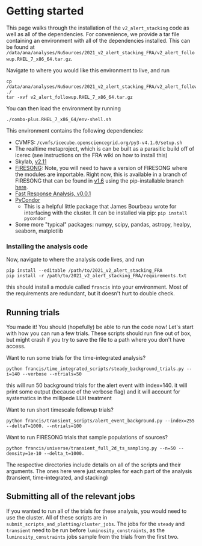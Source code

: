 # Getting started

This page walks through the installation of the `v2_alert_stacking` code as well as all of the dependencies. For convenience, we provide a tar file containing an environment with all of the dependencies installed. This can be found at `/data/ana/analyses/NuSources/2021_v2_alert_stacking_FRA/v2_alert_followup.RHEL_7_x86_64.tar.gz`.

Navigate to where you would like this environment to live, and run 
```
cp /data/ana/analyses/NuSources/2021_v2_alert_stacking_FRA/v2_alert_followup.RHEL_7_x86_64.tar.gz ./
tar -xvf v2_alert_followup.RHEL_7_x86_64.tar.gz
```

You can then load the environment by running
```
./combo-plus.RHEL_7_x86_64/env-shell.sh
```

This environment contains the following dependencies:
* CVMFS: `/cvmfs/icecube.opensciencegrid.org/py3-v4.1.0/setup.sh`
* The realtime metaproject, which is can be built as a parasitic build off of icerec (see instructions on the FRA wiki on how to install this)
* Skylab, [v2.11](https://github.com/icecube/skylab/releases/tag/v2.11)
* [FIRESONG](https://github.com/icecube/FIRESONG): Note, you will need to have a version of FIRESONG where the modules are importable. Right now, this is available in a branch of FIRESONG that can be found in [v1.6](https://github.com/icecube/FIRESONG/releases/tag/v1.6) using the pip-installable branch [here](https://github.com/icecube/FIRESONG/tree/feature/pip-installable).
* [Fast Response Analysis, v0.0.1](https://github.com/icecube/FastResponseAnalysis/releases/tag/v0.0.1)
* [PyCondor](https://github.com/jrbourbeau/pycondor)
    - This is a helpful little package that James Bourbeau wrote for interfacing with the cluster. It can be installed via pip: `pip install pycondor`
* Some more "typical" packages: numpy, scipy, pandas, astropy, healpy, seaborn, matplotlib


### Installing the analysis code
Now, navigate to where the analysis code lives, and run
```
pip install --editable /path/to/2021_v2_alert_stacking_FRA
pip install -r /path/to/2021_v2_alert_stacking_FRA/requirements.txt
```

this should install a module called `francis` into your environment. Most of the requirements are redundant, but it doesn't hurt to double check. 

## Running trials
You made it! You should (hopefully) be able to run the code now! Let's start with how you can run a few trials. These scripts should run fine out of box, but might crash if you try to save the file to a path where you don't have access. 

Want to run some trials for the time-integrated analysis?
```
python francis/time_integrated_scripts/steady_background_trials.py --i=140 --verbose --ntrials=50
```
this will run 50 background trials for the alert event with index=140. it will print some output (because of the verbose flag) and it will account for systematics in the millipede LLH treatment

Want to run short timescale followup trials?
```
python francis/transient_scripts/alert_event_background.py --index=255 --deltaT=1000. --ntrials=100
```

Want to run FIRESONG trials that sample populations of sources?
```
python francis/universe/transient_full_2d_ts_sampling.py --n=50 --density=1e-10 --delta_t=1000.
```

The respective directories include details on all of the scripts and their arguments. The ones here were just examples for each part of the analysis (transient, time-integrated, and stacking)

## Submitting all of the relevant jobs
If you wanted to run all of the trials for these analysis, you would need to use the cluster. All of these scripts are in `submit_scripts_and_plotting/cluster_jobs`. The jobs for the `steady` and `transient` need to be run before `luminosity_constraints`, as the `luminosity_constraints` jobs sample from the trials from the first two.